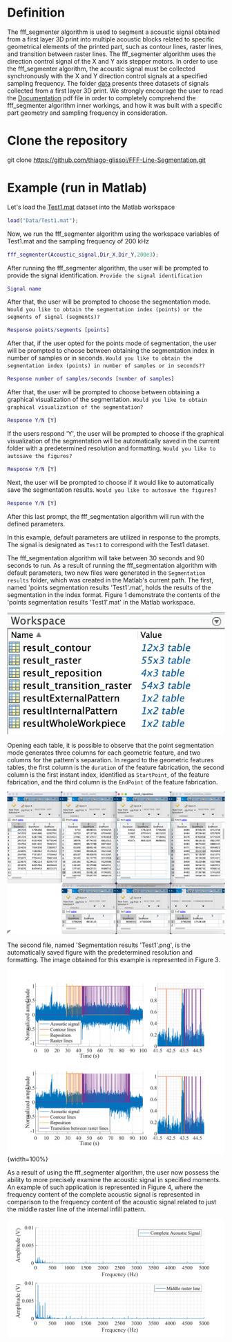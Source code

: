 # Definition
The fff_segmenter algorithm is used to segment a acoustic signal obtained from a first layer 3D print into multiple acoustic blocks related to specific geometrical elements of the printed part, such as contour lines, raster lines, and transition between raster lines. The fff_segmenter algorithm uses the direction control signal of the X and Y axis stepper motors. In order to use the fff_segmenter algorithm, the acoustic signal must be collected synchronously with the X and Y direction control signals at a specified sampling frequency. The folder [data](data/) presents three datasets of signals collected from a first layer 3D print. 
We strongly encourage the user to read the [Documentation](Documentation.pdf) pdf file in order to completely comprehend the fff_segmenter algorithm inner workings, and how it was built with a specific part geometry and sampling frequency in consideration.

# Clone the repository
git clone https://github.com/thiago-glissoi/FFF-Line-Segmentation.git

# Example (run in Matlab)
Let's load the [Test1.mat](data/Test1.mat) dataset into the Matlab workspace

```Matlab
load("Data/Test1.mat");
```

Now, we run the fff_segmenter algorithm using the workspace variables of Test1.mat and the sampling frequency of 200 kHz

```Matlab
fff_segmenter(Acoustic_signal,Dir_X,Dir_Y,200e3);
```
After running the fff_segmenter algorithm, the user will be prompted to provide the signal identification.
```Provide the signal identification```
```Matlab 
Signal name
```

After that, the user will be prompted to choose the segmentation mode.
```Would you like to obtain the segmentation index (points) or the segments of signal (segments)?```

```Matlab
Response points/segments [points]
```

After that, if the user opted for the points mode of segmentation, the user will be prompted to choose between obtaining the segmentation index in number of samples or in seconds.
```Would you like to obtain the segmentation index (points) in number of samples or in seconds??```

```Matlab
Response number of samples/seconds [number of samples]
```

After that, the user will be prompted to choose between obtaining a graphical visualization of the segmentation. 
```Would you like to obtain graphical visualization of the segmentation?```

```Matlab
Response Y/N [Y]
```

If the users respond 'Y', the user will be prompted to choose if the graphical visualization of the segmentation will be automatically saved in the current folder with a predetermined resolution and formatting. 
```Would you like to autosave the figures?```

```Matlab
Response Y/N [Y]
```
Next, the user will be prompted to choose if it would like to automatically save the segmentation results. 
```Would you like to autosave the figures?```
```Matlab
Response Y/N [Y]
```

After this last prompt, the fff_segmentation algorithm will run with the defined parameters. 

In this example, default parameters are utilized in response to the prompts. The signal is designated as ```Test1``` to correspond with the Test1 dataset.

The fff_segmentation algorithm will take between 30 seconds and 90 seconds to run.
As a result of running the fff_segmentation algorithm with default parameters, two new files were generated in the ```Segmentation results``` folder, which was created in the Matlab's current path. The first, named 'points segmentation results 'Test1'.mat', holds the results of the segmentation in the index format. Figure 1 demonstrate the contents of the 'points segmentation results 'Test1'.mat' in the Matlab workspace.

![Figure 1 - Points segmentation results in the workspace](Example/Segmentation%20index%20mode%20workspace.png)

Opening each table, it is possible to observe that the point segmentation mode generates three columns for each geometric feature, and two columns for the pattern's separation. In regard to the geometric features tables, the first column is the ```duration``` of the feature fabrication, the second column is the first instant index, identified as ```StartPoint```, of the feature fabrication, and the third column is the ```EndPoint``` of the feature fabrication.

![Figure 2 - Points segmentation results](Example/Segmentation%20index%20mode%20results.png)

The second file, named 'Segmentation results 'Test1'.png', is the automatically saved figure with the predetermined resolution and formatting. The image obtained for this example is represented in Figure 3.

![Figure 3 - Saved figure](Example/Segmentation%20results%20'Test1'.png){width=100%}

As a result of using the fff_segmenter algorithm, the user now possess the ability to more precisely examine the acoustic signal in specified moments. An example of such application is represented in Figure 4, where the frequency content of the complete acoustic signal is represented in comparison to the frequency content of the acoustic signal related to just the middle raster line of the internal infill pattern. 

![Figure 4 - Application example](Example/Application%20example.tiff)